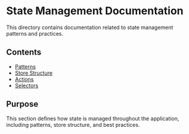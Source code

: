 # State Management Documentation
This directory contains documentation related to state management patterns and practices.
## Contents
- [Patterns](./patterns.md)
- [Store Structure](./store-structure.md)
- [Actions](./actions.md)
- [Selectors](./selectors.md)
## Purpose
This section defines how state is managed throughout the application, including patterns, store structure, and best practices. 
